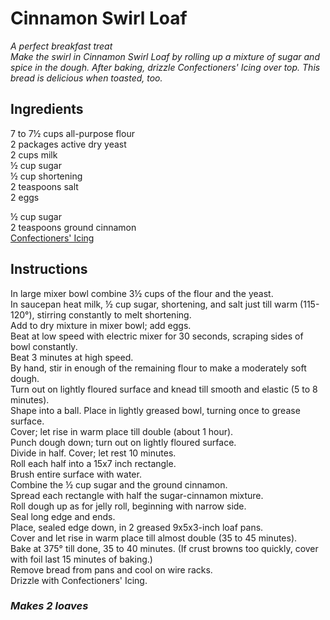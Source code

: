 # Cinnamon Swirl Loaf

*A perfect breakfast treat*  
*Make the swirl in Cinnamon Swirl Loaf by rolling up a mixture of sugar and spice in the dough. After baking, drizzle Confectioners' Icing over top. This bread is delicious when toasted, too.*

## Ingredients
7 to 7&frac12; cups all-purpose flour  
2 packages active dry yeast  
2 cups milk  
&frac12; cup sugar  
&frac12; cup shortening  
2 teaspoons salt  
2 eggs  

&frac12; cup sugar  
2 teaspoons ground cinnamon  
[Confectioners' Icing](../Extras/Confectioners'%20Icing.md)  

## Instructions
In large mixer bowl combine 3&frac12; cups of the flour and the yeast.  
In saucepan heat milk, &frac12; cup sugar, shortening, and salt just till warm (115-120&deg;), stirring constantly to melt shortening.  
Add to dry mixture in mixer bowl; add eggs.  
Beat at low speed with electric mixer for 30 seconds, scraping sides of bowl constantly.  
Beat 3 minutes at high speed.  
By hand, stir in enough of the remaining flour to make a moderately soft dough.  
Turn out on lightly floured surface and knead till smooth and elastic (5 to 8 minutes).  
Shape into a ball. Place in lightly greased bowl, turning once to grease surface.  
Cover; let rise in warm place till double (about 1 hour).  
Punch dough down; turn out on lightly floured surface.  
Divide in half. Cover; let rest 10 minutes.  
Roll each half into a 15x7 inch rectangle.  
Brush entire surface with water.  
Combine the &frac12; cup sugar and the ground cinnamon.  
Spread each rectangle with half the sugar-cinnamon mixture.  
Roll dough up as for jelly roll, beginning with narrow side.  
Seal long edge and ends.  
Place, sealed edge down, in 2 greased 9x5x3-inch loaf pans.  
Cover and let rise in warm place till almost double (35 to 45 minutes).  
Bake at 375&deg; till done, 35 to 40 minutes. (If crust browns too quickly, cover with foil last 15 minutes of baking.)  
Remove bread from pans and cool on wire racks.  
Drizzle with Confectioners' Icing.  

### *Makes 2 loaves*